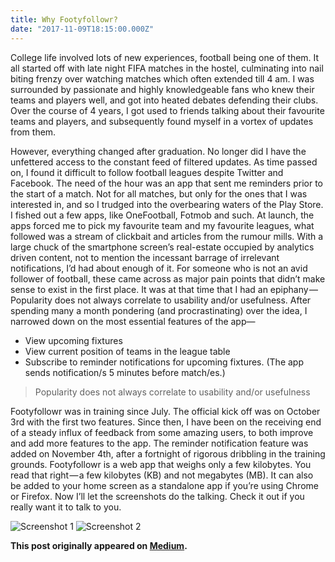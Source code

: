 ```yaml
---
title: Why Footyfollowr?
date: "2017-11-09T18:15:00.000Z"
---
```


College life involved lots of new experiences, football being one of them. It all started off with late night FIFA matches in the hostel, culminating into nail biting frenzy over watching matches which often extended till 4 am. I was surrounded by passionate and highly knowledgeable fans who knew their teams and players well, and got into heated debates defending their clubs. Over the course of 4 years, I got used to friends talking about their favourite teams and players, and subsequently found myself in a vortex of updates from them.

However, everything changed after graduation. No longer did I have the unfettered access to the constant feed of filtered updates. As time passed on, I found it difficult to follow football leagues despite Twitter and Facebook. The need of the hour was an app that sent me reminders prior to the start of a match. Not for all matches, but only for the ones that I was interested in, and so I trudged into the overbearing waters of the Play Store.
I fished out a few apps, like OneFootball, Fotmob and such. At launch, the apps forced me to pick my favourite team and my favourite leagues, what followed was a stream of clickbait and articles from the rumour mills. With a large chuck of the smartphone screen’s real-estate occupied by analytics driven content, not to mention the incessant barrage of irrelevant notifications, I’d had about enough of it. For someone who is not an avid follower of football, these came across as major pain points that didn’t make sense to exist in the first place. It was at that time that I had an epiphany — Popularity does not always correlate to usability and/or usefulness. After spending many a month pondering (and procrastinating) over the idea, I narrowed down on the most essential features of the app—
* View upcoming fixtures
* View current position of teams in the league table
* Subscribe to reminder notifications for upcoming fixtures. (The app sends notification/s 5 minutes before match/es.)

> Popularity does not always correlate to usability and/or usefulness

Footyfollowr was in training since July. The official kick off was on October 3rd with the first two features. Since then, I have been on the receiving end of a steady influx of feedback from some amazing users, to both improve and add more features to the app. The reminder notification feature was added on November 4th, after a fortnight of rigorous dribbling in the training grounds. Footyfollowr is a web app that weighs only a few kilobytes. You read that right — a few kilobytes (KB) and not megabytes (MB). It can also be added to your home screen as a standalone app if you’re using Chrome or Firefox. Now I’ll let the screenshots do the talking. Check it out if you really want it to talk to you.

![Screenshot 1](https://cdn-images-1.medium.com/max/412/1*xjifo3B5y4eequIBj7AS5g.jpeg) ![Screenshot 2](https://cdn-images-1.medium.com/max/412/1*Kc5Bs9iMAf1oPOSK6yQm6w.jpeg)

**This post originally appeared on [Medium](https://medium.com/@on_stash/why-footyfollowr-80ddcaa4c8dc).**